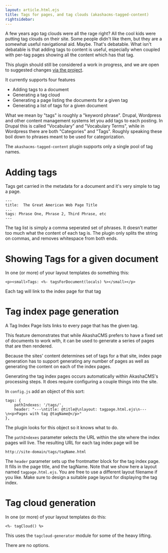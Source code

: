 ```yaml
---
layout: article.html.ejs
title: Tags for pages, and tag clouds (akashacms-tagged-content)
rightsidebar:
---
```


A few years ago tag clouds were all the rage right?  All the cool kids were putting tag clouds on their site.  Some people didn't like them, but they are a somewhat useful navigational aid.  Maybe.  That's debatable.  What isn't debatable is that adding tags to content is useful, especially when coupled with per-tag pages showing all the content which has that tag.

This plugin should still be considered a work in progress, and we are open to suggested changes [via the project](https://github.com/robogeek/akashacms-tagged-content).

It currently supports four features

* Adding tags to a document
* Generating a tag cloud
* Generating a page listing the documents for a given tag
* Generating a list of tags for a given document

What we mean by "tags" is roughly a "keyword phrase".  Drupal, Wordpress and other content management systems let you add tags to each posting.  In Drupal this is called "Vocabulary" and "Vocabulary Terms", while in Wordpress there are both "Categories" and "Tags".  Roughly speaking these boil down to phrases meant to be used for categorization.

The `akashacms-tagged-content` plugin supports only a single pool of tag names.

# Adding tags

Tags get carried in the metadata for a document and it's very simple to tag a page.

    ---
    title:  The Great American Web Page Title
    ...
    tags: Phrase One, Phrase 2, Third Phrase, etc
    ---

The tag list is simply a comma seperated set of phrases.  It doesn't matter too much what the content of each tag is.  The plugin only splits the string on commas, and removes whitespace from both ends.


# Showing Tags for a given document

In one (or more) of your layout templates do something this:

    <p><small>Tags: <%- tagsForDocument(locals) %></small></p>

Each tag will link to the index page for that tag

# Tag index page generation

A Tag Index Page lists links to every page that has the given tag.

This feature demonstrates that while AkashaCMS prefers to have a fixed set of documents to work with, it can be used to generate a series of pages that are then rendered.

Because the sites' content determines set of tags for a that site, index page generation has to support generating any number of pages as well as generating the content on each of the index pages.

Generating the tag index pages occurs automatically within AkashaCMS's processing steps.  It does require configuring a couple things into the site.

In `config.js` add an object of this sort:

    tags: {
        pathIndexes: '/tags/',
        header: "---\ntitle: @title@\nlayout: tagpage.html.ejs\n---\n<p>Pages with tag @tagName@</p>"
    },

The plugin looks for this object so it knows what to do.

The `pathIndexes` parameter selects the URL within the site where the index pages will live.  The resulting URL for each tag index page will be

    http://site-domain/tags/tagName.html

The `header` parameter sets up the frontmatter block for the tag index page.  It fills in the page title, and the tagName.  Note that we show here a layout named `tagpage.html.ejs`.  You are free to use a different layout filename if you like.  Make sure to design a suitable page layout for displaying the tag index.

# Tag cloud generation

In one (or more) of your layout templates do this:

    <%- tagCloud() %>

This uses the `tagcloud-generator` module for some of the heavy lifting.

There are no options.


